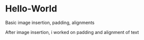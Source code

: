 # Hello-World
Basic image insertion, padding, alignments

After image insertion, i worked on padding and alignment of text 

